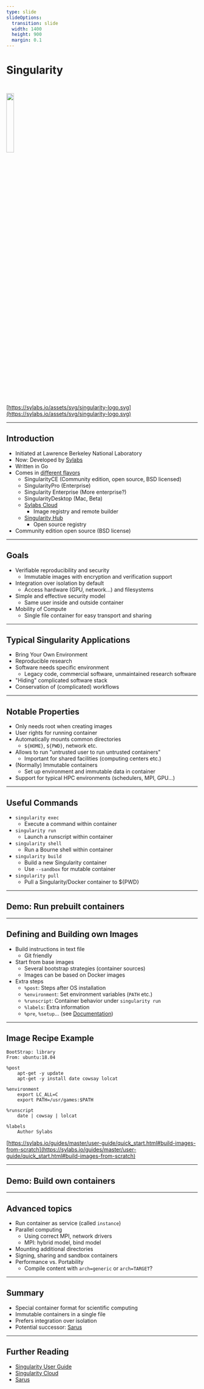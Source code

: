 ```yaml
---
type: slide
slideOptions:
  transition: slide
  width: 1400
  height: 900
  margin: 0.1
---
```


<style>
  .reveal strong {
  font-weight: bold;
    color: orange;
  }
  .reveal p {
    text-align: left;
  }
  .reveal section h1 {
    color: orange;
  }
  .reveal section h2 {
    color: orange;
  }
</style>

# Singularity

<img src="https://sylabs.io/assets/svg/singularity-logo.svg" width=20%; style="margin-left:auto; margin-right:auto; padding-top: 25px; padding-bottom: 25px">

[https://sylabs.io/assets/svg/singularity-logo.svg](https://sylabs.io/assets/svg/singularity-logo.svg)

---

## Introduction

- Initiated at Lawrence Berkeley National Laboratory
- Now: Developed by [Sylabs](https://sylabs.io)
- Written in  Go
- Comes in [different flavors](https://sylabs.io/singularity/)
  - SingularityCE (Community edition, open source, BSD licensed)
  - SingularityPro (Enterprise)
  - Singularity Enterprise (More enterprise?)
  - SingularityDesktop (Mac, Beta)
  - [Sylabs Cloud](https://cloud.sylabs.io/library)
    - Image registry and remote builder
  - [Singularity Hub](https://singularityhub.github.io)
    - Open source registry
- Community edition open source (BSD license)

---

## Goals

- Verifiable reproducibility and security
  - Immutable images with encryption and verification support
- Integration over isolation by default
  - Access hardware (GPU, network...) and filesystems
- Simple and effective security model
  - Same user inside and outside container
- Mobility of Compute
  - Single file container for easy transport and sharing

---

## Typical Singularity Applications

- Bring Your Own Environment
- Reproducible research
- Software needs specific environment
  - Legacy code, commercial software, unmaintained research software
- "Hiding" complicated software stack
- Conservation of (complicated) workflows

---

## Notable Properties

- Only needs root when creating images
- User rights for running container
- Automatically mounts common directories
  - `${HOME}`, `${PWD}`, network etc.
- Allows to run "untrusted user to run untrusted containers"
  - Important for shared facilities (computing centers etc.)
- (Normally) Immutable containers
  - Set up environment and immutable data in container
- Support for typical HPC environments (schedulers, MPI, GPU...)

---

## Useful Commands

- `singularity exec`
  - Execute a command within container
- `singularity run`
  - Launch a runscript within container
- `singularity shell`
  - Run a Bourne shell within container
- `singularity build`
  - Build a new Singularity container
  - Use `--sandbox` for mutable container
- `singularity pull`
  - Pull a Singularity/Docker container to ${PWD}

---

## Demo: Run prebuilt containers

---

## Defining and Building own Images

- Build instructions in text file
  - Git friendly
- Start from base images
  - Several bootstrap strategies (container sources)
  - Images can be based on Docker images
- Extra steps
  - `%post`: Steps after OS installation
  - `%environment`: Set environment variables (`PATH` etc.)
  - `%runscript`: Container behavior under `singularity run`
  - `%labels`: Extra information
  - `%pre`, `%setup`... (see [Documentation](https://sylabs.io/guides/master/user-guide/definition_files.html#sections))

---

## Image Recipe Example

```Singularity
BootStrap: library
From: ubuntu:18.04

%post
    apt-get -y update
    apt-get -y install date cowsay lolcat

%environment
    export LC_ALL=C
    export PATH=/usr/games:$PATH

%runscript
    date | cowsay | lolcat

%labels
    Author Sylabs
```

[https://sylabs.io/guides/master/user-guide/quick_start.html#build-images-from-scratch](https://sylabs.io/guides/master/user-guide/quick_start.html#build-images-from-scratch)

---

## Demo: Build own containers

---

## Advanced topics

- Run container as service (called `instance`)
- Parallel computing
  - Using correct MPI, network drivers
  - MPI: hybrid model, bind model
- Mounting additional directories
- Signing, sharing and sandbox containers
- Performance vs. Portability
  - Compile content with `arch=generic` or `arch=TARGET`?

---

## Summary

- Special container format for scientific computing
- Immutable containers in a single file
- Prefers integration over isolation
- Potential successor: [Sarus](https://user.cscs.ch/tools/containers/sarus/)

---

## Further Reading

- [Singularity User Guide](https://sylabs.io/guides/master/user-guide)
- [Singularity Cloud](https://cloud.sylabs.io/library)
- [Sarus](https://user.cscs.ch/tools/containers/sarus/)
